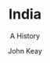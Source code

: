 ---
title: "India"
subtitle: "A History"
author: John Keay
author_last: Keay
slug: keay-india
type: non-fiction
img: true
genre: history
isbn: 9780802137975
goodreads_id: 174501
publish_year: 2000
pages: 608
rating: 5
date_started: 2021-02-17
date_completed: 2021-03-01
priority: high
---